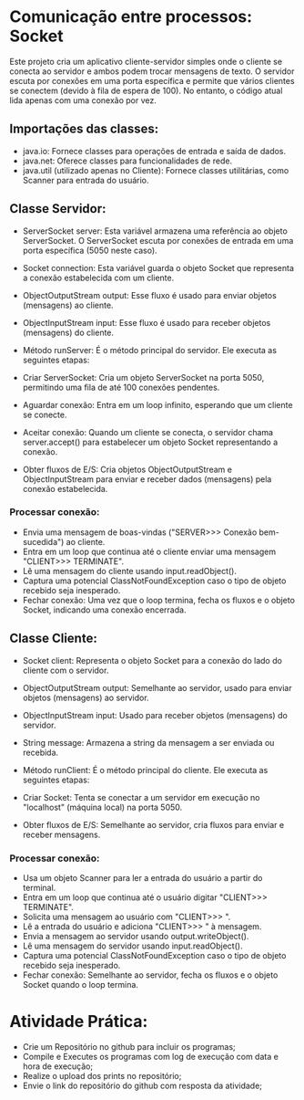 # Comunicação entre processos: Socket

Este projeto cria um aplicativo cliente-servidor simples onde o cliente se conecta ao servidor e ambos podem trocar mensagens de texto. O servidor escuta por conexões em uma porta específica e permite que vários clientes se conectem (devido à fila de espera de 100). No entanto, o código atual lida apenas com uma conexão por vez.

## Importações das classes:

* java.io: Fornece classes para operações de entrada e saída de dados.
* java.net: Oferece classes para funcionalidades de rede.
* java.util (utilizado apenas no Cliente): Fornece classes utilitárias, como Scanner para entrada do usuário.

## Classe Servidor:

* ServerSocket server: Esta variável armazena uma referência ao objeto ServerSocket. O ServerSocket escuta por conexões de entrada em uma porta específica (5050 neste caso).

* Socket connection: Esta variável guarda o objeto Socket que representa a conexão estabelecida com um cliente.

* ObjectOutputStream output: Esse fluxo é usado para enviar objetos (mensagens) ao cliente.

* ObjectInputStream input: Esse fluxo é usado para receber objetos (mensagens) do cliente.

* Método runServer: É o método principal do servidor. Ele executa as seguintes etapas:

* Criar ServerSocket: Cria um objeto ServerSocket na porta 5050, permitindo uma fila de até 100 conexões pendentes.
* Aguardar conexão: Entra em um loop infinito, esperando que um cliente se conecte.
* Aceitar conexão: Quando um cliente se conecta, o servidor chama server.accept() para estabelecer um objeto Socket representando a conexão.
* Obter fluxos de E/S: Cria objetos ObjectOutputStream e ObjectInputStream para enviar e receber dados (mensagens) pela conexão estabelecida.

### Processar conexão:
* Envia uma mensagem de boas-vindas ("SERVER>>> Conexão bem-sucedida") ao cliente.
* Entra em um loop que continua até o cliente enviar uma mensagem "CLIENT>>> TERMINATE".
* Lê uma mensagem do cliente usando input.readObject().
* Captura uma potencial ClassNotFoundException caso o tipo de objeto recebido seja inesperado.
* Fechar conexão: Uma vez que o loop termina, fecha os fluxos e o objeto Socket, indicando uma conexão encerrada.

## Classe Cliente:

* Socket client: Representa o objeto Socket para a conexão do lado do cliente com o servidor.

* ObjectOutputStream output: Semelhante ao servidor, usado para enviar objetos (mensagens) ao servidor.

* ObjectInputStream input: Usado para receber objetos (mensagens) do servidor.

* String message: Armazena a string da mensagem a ser enviada ou recebida.

* Método runClient: É o método principal do cliente. Ele executa as seguintes etapas:

* Criar Socket: Tenta se conectar a um servidor em execução no "localhost" (máquina local) na porta 5050.
* Obter fluxos de E/S: Semelhante ao servidor, cria fluxos para enviar e receber mensagens.

### Processar conexão:
* Usa um objeto Scanner para ler a entrada do usuário a partir do terminal.
* Entra em um loop que continua até o usuário digitar "CLIENT>>> TERMINATE".
* Solicita uma mensagem ao usuário com "CLIENT>>> ".
* Lê a entrada do usuário e adiciona "CLIENT>>> " à mensagem.
* Envia a mensagem ao servidor usando output.writeObject().
* Lê uma mensagem do servidor usando input.readObject().
* Captura uma potencial ClassNotFoundException caso o tipo de objeto recebido seja inesperado.
* Fechar conexão: Semelhante ao servidor, fecha os fluxos e o objeto Socket quando o loop termina.

# Atividade Prática:
* Crie um Repositório no github para incluir os programas;
* Compile e Executes os programas com log de execução com data e hora de execução;
* Realize o upload dos prints no repositório;
* Envie o link do repositório do github com resposta da atividade;

